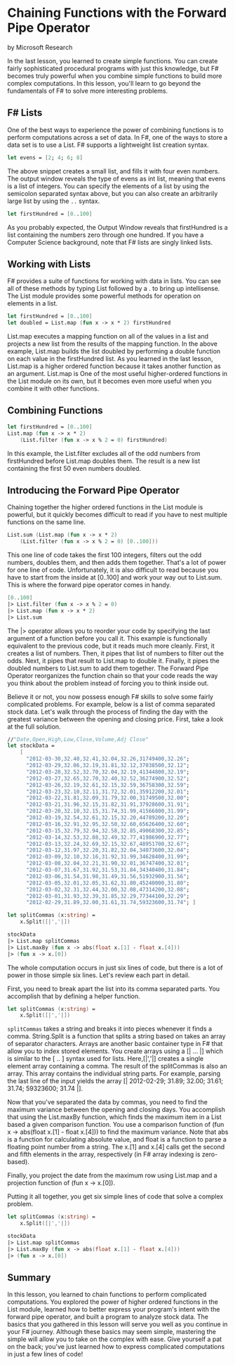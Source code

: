 # Chaining Functions with the Forward Pipe Operator
by Microsoft Research

In the last lesson, you learned to create simple functions. You can create fairly sophisticated procedural programs with just this knowledge, but F# becomes truly powerful when you combine simple functions to build more complex computations. In this lesson, you'll learn to go beyond the fundamentals of F# to solve more interesting problems.

## F# Lists
One of the best ways to experience the power of combining functions is to perform computations across a set of data. In F#, one of the ways to store a data set is to use a List. F# supports a lightweight list creation syntax.

```fsharp
let evens = [2; 4; 6; 8]
```

The above snippet creates a small list, and fills it with four even numbers. The output window reveals the type of evens as int list, meaning that evens is a list of integers. You can specify the elements of a list by using the semicolon separated syntax above, but you can also create an arbitrarily large list by using the `..` syntax.

```fsharp
let firstHundred = [0..100]
```

As you probably expected, the Output Window reveals that firstHundred is a list containing the numbers zero through one hundred. If you have a Computer Science background, note that F# lists are singly linked lists.

## Working with Lists
F# provides a suite of functions for working with data in lists. You can see all of these methods by typing List followed by a . to bring up intellisense. The List module provides some powerful methods for operation on elements in a list.

```fsharp
let firstHundred = [0..100]
let doubled = List.map (fun x -> x * 2) firstHundred
```

List.map executes a mapping function on all of the values in a list and projects a new list from the results of the mapping function. In the above example, List.map builds the list doubled by performing a double function on each value in the firstHundred list. As you learned in the last lesson, List.map is a higher ordered function because it takes another function as an argument. List.map is One of the most useful higher-ordered functions in the List module on its own, but it becomes even more useful when you combine it with other functions.

## Combining Functions

```fsharp
let firstHundred = [0..100]
List.map (fun x -> x * 2) 
    (List.filter (fun x -> x % 2 = 0) firstHundred)
```

In this example, the List.filter excludes all of the odd numbers from firstHundred before List.map doubles them. The result is a new list containing the first 50 even numbers doubled.

## Introducing the Forward Pipe Operator
Chaining together the higher ordered functions in the List module is powerful, but it quickly becomes difficult to read if you have to nest multiple functions on the same line.

```fsharp
List.sum (List.map (fun x -> x * 2) 
    (List.filter (fun x -> x % 2 = 0) [0..100]))
```

This one line of code takes the first 100 integers, filters out the odd numbers, doubles them, and then adds them together. That's a lot of power for one line of code. Unfortunately, it is also difficult to read because you have to start from the inside at [0..100] and work your way out to List.sum. This is where the forward pipe operator comes in handy.

```fsharp
[0..100]
|> List.filter (fun x -> x % 2 = 0)
|> List.map (fun x -> x * 2)
|> List.sum
```

The |> operator allows you to reorder your code by specifying the last argument of a function before you call it. This example is functionally equivalent to the previous code, but it reads much more cleanly. First, it creates a list of numbers. Then, it pipes that list of numbers to filter out the odds. Next, it pipes that result to List.map to double it. Finally, it pipes the doubled numbers to List.sum to add them together. The Forward Pipe Operator reorganizes the function chain so that your code reads the way you think about the problem instead of forcing you to think inside out.

Believe it or not, you now possess enough F# skills to solve some fairly complicated problems. For example, below is a list of comma separated stock data. Let's walk through the process of finding the day with the greatest variance between the opening and closing price. First, take a look at the full solution.

```fsharp
//"Date,Open,High,Low,Close,Volume,Adj Close"
let stockData =
    [ 
      "2012-03-30,32.40,32.41,32.04,32.26,31749400,32.26";
      "2012-03-29,32.06,32.19,31.81,32.12,37038500,32.12";
      "2012-03-28,32.52,32.70,32.04,32.19,41344800,32.19";
      "2012-03-27,32.65,32.70,32.40,32.52,36274900,32.52";
      "2012-03-26,32.19,32.61,32.15,32.59,36758300,32.59";
      "2012-03-23,32.10,32.11,31.72,32.01,35912200,32.01";
      "2012-03-22,31.81,32.09,31.79,32.00,31749500,32.00";
      "2012-03-21,31.96,32.15,31.82,31.91,37928600,31.91";
      "2012-03-20,32.10,32.15,31.74,31.99,41566800,31.99";
      "2012-03-19,32.54,32.61,32.15,32.20,44789200,32.20";
      "2012-03-16,32.91,32.95,32.50,32.60,65626400,32.60";
      "2012-03-15,32.79,32.94,32.58,32.85,49068300,32.85";
      "2012-03-14,32.53,32.88,32.49,32.77,41986900,32.77";
      "2012-03-13,32.24,32.69,32.15,32.67,48951700,32.67";
      "2012-03-12,31.97,32.20,31.82,32.04,34073600,32.04";
      "2012-03-09,32.10,32.16,31.92,31.99,34628400,31.99";
      "2012-03-08,32.04,32.21,31.90,32.01,36747400,32.01";
      "2012-03-07,31.67,31.92,31.53,31.84,34340400,31.84";
      "2012-03-06,31.54,31.98,31.49,31.56,51932900,31.56";
      "2012-03-05,32.01,32.05,31.62,31.80,45240000,31.80";
      "2012-03-02,32.31,32.44,32.00,32.08,47314200,32.08";
      "2012-03-01,31.93,32.39,31.85,32.29,77344100,32.29";
      "2012-02-29,31.89,32.00,31.61,31.74,59323600,31.74"; ]

let splitCommas (x:string) =
    x.Split([|','|])

stockData
|> List.map splitCommas
|> List.maxBy (fun x -> abs(float x.[1] - float x.[4]))
|> (fun x -> x.[0])
```

The whole computation occurs in just six lines of code, but there is a lot of power in those simple six lines. Let's review each part in detail.

First, you need to break apart the list into its comma separated parts. You accomplish that by defining a helper function.

```fsharp
let splitCommas (x:string) =
    x.Split([|','|])
```

`splitCommas` takes a string and breaks it into pieces whenever it finds a comma. String.Split is a function that splits a string based on takes an array of separator characters. Arrays are another basic container type in F# that allow you to index stored elements. You create arrays using a [| ... |] which is similar to the [ .. ] syntax used for lists. Here,[|','|] creates a single element array containing a comma. The result of the splitCommas is also an array. This array contains the individual string parts. For example, parsing the last line of the input yields the array [| 2012-02-29; 31.89; 32.00; 31.61; 31.74; 59323600; 31.74 |].

Now that you've separated the data by commas, you need to find the maximum variance between the opening and closing days. You accomplish that using the List.maxBy function, which finds the maximum item in a List based a given comparison function. You use a comparison function of (fun x -> abs(float x.[1] - float x.[4])) to find the maximum variance. Note that abs is a function for calculating absolute value, and float is a function to parse a floating point number from a string. The x.[1] and x.[4] calls get the second and fifth elements in the array, respectively (in F# array indexing is zero-based).

Finally, you project the date from the maximum row using List.map and a projection function of (fun x -> x.[0]).

Putting it all together, you get six simple lines of code that solve a complex problem.

```fsharp
let splitCommas (x:string) =
    x.Split([|','|])

stockData
|> List.map splitCommas
|> List.maxBy (fun x -> abs(float x.[1] - float x.[4]))
|> (fun x -> x.[0])
```

## Summary
In this lesson, you learned to chain functions to perform complicated computations. You explored the power of higher ordered functions in the List module, learned how to better express your program's intent with the forward pipe operator, and built a program to analyze stock data. The basics that you gathered in this lesson will serve you well as you continue in your F# journey. Although these basics may seem simple, mastering the simple will allow you to take on the complex with ease. Give yourself a pat on the back; you've just learned how to express complicated computations in just a few lines of code!
